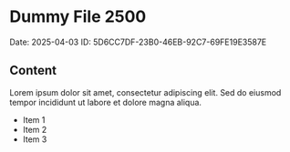 # Dummy File 2500

Date: 2025-04-03
ID: 5D6CC7DF-23B0-46EB-92C7-69FE19E3587E

## Content

Lorem ipsum dolor sit amet, consectetur adipiscing elit.
Sed do eiusmod tempor incididunt ut labore et dolore magna aliqua.

* Item 1
* Item 2
* Item 3
